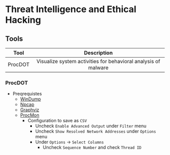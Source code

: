 # Threat Intelligence and Ethical Hacking

## Tools

|Tool|Description|
|:-:|:-:|
|ProcDOT|Visualize system activities for behavioral analysis of malware|

### ProcDOT

- Preqrequistes
  - [WinDump](https://www.winpcap.org/windump/install/default.htm)
  - [Npcap](https://npcap.com/)
  - [Graphviz](https://graphviz.org/download/)
  - [ProcMon](https://learn.microsoft.com/en-us/sysinternals/downloads/procmon)
    - Configuration to save as `CSV`
      - Uncheck `Enable Advanced Output` under `Filter` menu
      - Uncheck `Show Resolved Network Addresses` under `Options` menu
      - Under `Options` &rarr; `Select Columns`
        - Uncheck `Sequence Number` and check `Thread ID`
